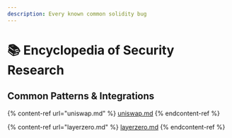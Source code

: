```yaml
---
description: Every known common solidity bug
---
```


# 📚 Encyclopedia of Security Research

## Common Patterns & Integrations

{% content-ref url="uniswap.md" %}
[uniswap.md](uniswap.md)
{% endcontent-ref %}

{% content-ref url="layerzero.md" %}
[layerzero.md](layerzero.md)
{% endcontent-ref %}
